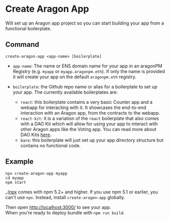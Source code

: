 # Create Aragon App

Will set up an Aragon app project so you can start building your app from a functional boilerplate.

## Command

```
create-aragon-app <app-name> [boilerplate]
```

- `app-name`: The name or ENS domain name for your app in an aragonPM Registry (e.g. `myapp` or `myapp.aragonpm.eth`). If only the name is provided it will create your app on the default `aragonpm.eth` registry.

- `boilerplate`: the Github repo name or alias for a boilerplate to set up your app. The currently available boilerplates are:

	- `react`: this boilerplate contains a very basic Counter app and a webapp for interacting with it. It showcases the end-to-end interaction with an Aragon app, from the contracts to the webapp.
	- `react-kit`: it is a variation of the `react` boilerplate that also comes with a DAO Kit which will allow for using your app to interact with other Aragon apps like the Voting app. You can read more about DAO Kits [here](https://github.com/aragon/hack/blob/master/docs/kits-intro.md).
	- `bare`: this boilerplate will just set up your app directory structure but contains no functional code.

## Example

```
npx create-aragon-app myapp
cd myapp
npm start
```

_([npx](https://medium.com/@maybekatz/introducing-npx-an-npm-package-runner-55f7d4bd282b) comes with npm 5.2+ and higher. If you use npm 5.1 or earlier, you can't use `npx`. Instead, install `create-aragon-app` globally.

Then open [http://localhost:3000/](http://localhost:3000/) to see your app.<br>
When you’re ready to deploy bundle with `npm run build`.

